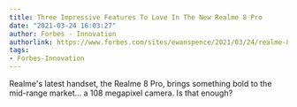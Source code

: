 ```yaml
---
title: Three Impressive Features To Love In The New Realme 8 Pro
date: "2021-03-24 16:03:27"
author: Forbes - Innovation
authorlink: https://www.forbes.com/sites/ewanspence/2021/03/24/realme-8-pro-108-megapixel-camera-snapdragon-720g-realme-ui-2/
tags:
- Forbes-Innovation
---
```

Realme's latest handset, the Realme 8 Pro, brings something bold to the mid-range market... a 108 megapixel camera. Is that enough?